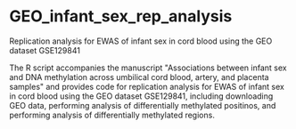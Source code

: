 # GEO_infant_sex_rep_analysis
Replication analysis for EWAS of infant sex in cord blood using the GEO dataset GSE129841

The R script accompanies the manuscript "Associations between infant sex and DNA methylation across umbilical cord blood, artery, and placenta samples" and provides code for replication analysis for EWAS of infant sex in cord blood using the GEO dataset GSE129841, including downloading GEO data, performing analysis of differentially methylated positinos, and performing analysis of differentially methylated regions.
